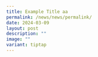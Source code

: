 ```yaml
---
title: Example Title aa
permalink: /news/news/permalink/
date: 2024-03-09
layout: post
description: ""
image: ""
variant: tiptap
---
```

